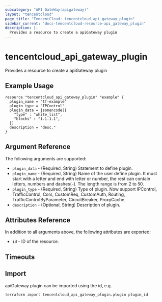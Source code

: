```yaml
---
subcategory: "API GateWay(apigateway)"
layout: "tencentcloud"
page_title: "TencentCloud: tencentcloud_api_gateway_plugin"
sidebar_current: "docs-tencentcloud-resource-api_gateway_plugin"
description: |-
  Provides a resource to create a apiGateway plugin
---
```


# tencentcloud_api_gateway_plugin

Provides a resource to create a apiGateway plugin

## Example Usage

```hcl
resource "tencentcloud_api_gateway_plugin" "example" {
  plugin_name = "tf-example"
  plugin_type = "IPControl"
  plugin_data = jsonencode({
    "type" : "white_list",
    "blocks" : "1.1.1.1",
  })
  description = "desc."
}
```

## Argument Reference

The following arguments are supported:

* `plugin_data` - (Required, String) Statement to define plugin.
* `plugin_name` - (Required, String) Name of the user define plugin. It must start with a letter and end with letter or number, the rest can contain letters, numbers and dashes(-). The length range is from 2 to 50.
* `plugin_type` - (Required, String) Type of plugin. Now support IPControl, TrafficControl, Cors, CustomReq, CustomAuth, Routing, TrafficControlByParameter, CircuitBreaker, ProxyCache.
* `description` - (Optional, String) Description of plugin.

## Attributes Reference

In addition to all arguments above, the following attributes are exported:

* `id` - ID of the resource.



## Timeouts

<no value>


## Import

apiGateway plugin can be imported using the id, e.g.

```
terraform import tencentcloud_api_gateway_plugin.plugin plugin_id
```

